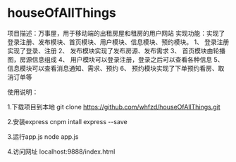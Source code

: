 # houseOfAllThings
项目描述：万事屋，用于移动端的出租房屋和租房的用户网站
实现功能：实现了登录注册、发布模块、首页模块、用户模块、信息模块、预约模块。
1、	登录注册实现了登录、注册
2、	发布模块实现了发布房源、发布需求
3、	首页模块由轮播图，房源信息组成
4、	用户模块可以登录注册，登录之后可以查看各种信息
5、	信息模块可以查看消息通知、需求、预约
6、	预约模块实现了下单预约看房、取消订单等

使用说明：

1.下载项目到本地
    git clone https://github.com/whfzd/houseOfAllThings.git

2.安装express
    cnpm intall express --save

3.运行app.js
    node app.js

4.访问网址
    localhost:9888/index.html


